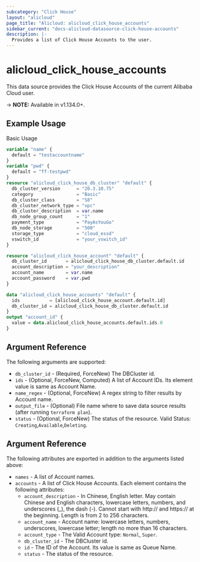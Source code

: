 ```yaml
---
subcategory: "Click House"
layout: "alicloud"
page_title: "Alicloud: alicloud_click_house_accounts"
sidebar_current: "docs-alicloud-datasource-click-house-accounts"
description: |-
  Provides a list of Click House Accounts to the user.
---
```


# alicloud\_click\_house\_accounts

This data source provides the Click House Accounts of the current Alibaba Cloud user.

-> **NOTE:** Available in v1.134.0+.

## Example Usage

Basic Usage

```terraform
variable "name" {
  default = "testaccountname"
}
variable "pwd" {
  default = "Tf-testpwd"
}
resource "alicloud_click_house_db_cluster" "default" {
  db_cluster_version      = "20.3.10.75"
  category                = "Basic"
  db_cluster_class        = "S8"
  db_cluster_network_type = "vpc"
  db_cluster_description  = var.name
  db_node_group_count     = "1"
  payment_type            = "PayAsYouGo"
  db_node_storage         = "500"
  storage_type            = "cloud_essd"
  vswitch_id              = "your_vswitch_id"
}

resource "alicloud_click_house_account" "default" {
  db_cluster_id       = alicloud_click_house_db_cluster.default.id
  account_description = "your_description"
  account_name        = var.name
  account_password    = var.pwd
}

data "alicloud_click_house_accounts" "default" {
  ids           = [alicloud_click_house_account.default.id]
  db_cluster_id = alicloud_click_house_db_cluster.default.id
}
output "account_id" {
  value = data.alicloud_click_house_accounts.default.ids.0
}

```

## Argument Reference

The following arguments are supported:

* `db_cluster_id` - (Required, ForceNew) The DBCluster id.
* `ids` - (Optional, ForceNew, Computed)  A list of Account IDs. Its element value is same as Account Name.
* `name_regex` - (Optional, ForceNew) A regex string to filter results by Account name.
* `output_file` - (Optional) File name where to save data source results (after running `terraform plan`).
* `status` - (Optional, ForceNew) The status of the resource. Valid Status: `Creating`,`Available`,`Deleting`.


## Argument Reference

The following attributes are exported in addition to the arguments listed above:

* `names` - A list of Account names.
* `accounts` - A list of Click House Accounts. Each element contains the following attributes:
	* `account_description` - In Chinese, English letter. May contain Chinese and English characters, lowercase letters, numbers, and underscores (_), the dash (-). Cannot start with http:// and https:// at the beginning. Length is from 2 to 256 characters.
	* `account_name` - Account name: lowercase letters, numbers, underscores, lowercase letter; length no more than 16 characters.
	* `account_type` - The Valid Account type: `Normal`, `Super`.
	* `db_cluster_id` - The DBCluster id.
	* `id` - The ID of the Account. Its value is same as Queue Name.
	* `status` - The status of the resource.
